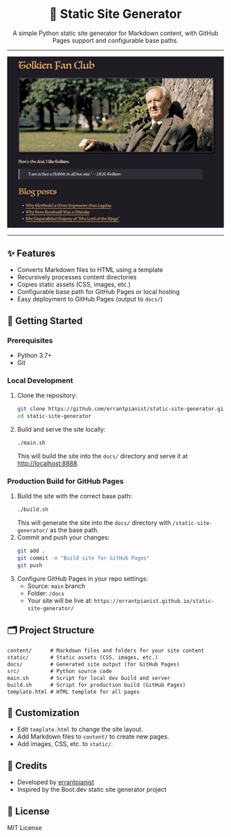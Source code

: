 
<div align="center">
   <h1>📝 Static Site Generator</h1>
   <p>A simple Python static site generator for Markdown content, with GitHub Pages support and configurable base paths.</p>
</div>

---

<div align="center">
   <img src="assets/screenshot.png" alt="Site Screenshot" width="600"/>
</div>

---

## ✨ Features
- Converts Markdown files to HTML using a template
- Recursively processes content directories
- Copies static assets (CSS, images, etc.)
- Configurable base path for GitHub Pages or local hosting
- Easy deployment to GitHub Pages (output to `docs/`)


## 🚀 Getting Started

### Prerequisites
- Python 3.7+
- Git

### Local Development
1. Clone the repository:
   ```sh
   git clone https://github.com/errantpianist/static-site-generator.git
   cd static-site-generator
   ```
2. Build and serve the site locally:
   ```sh
   ./main.sh
   ```
   This will build the site into the `docs/` directory and serve it at [http://localhost:8888](http://localhost:8888).

### Production Build for GitHub Pages
1. Build the site with the correct base path:
   ```sh
   ./build.sh
   ```
   This will generate the site into the `docs/` directory with `/static-site-generator/` as the base path.
2. Commit and push your changes:
   ```sh
   git add .
   git commit -m "Build site for GitHub Pages"
   git push
   ```
3. Configure GitHub Pages in your repo settings:
   - Source: `main` branch
   - Folder: `/docs`
   - Your site will be live at: `https://errantpianist.github.io/static-site-generator/`


## 🗂️ Project Structure
```
content/      # Markdown files and folders for your site content
static/       # Static assets (CSS, images, etc.)
docs/         # Generated site output (for GitHub Pages)
src/          # Python source code
main.sh       # Script for local dev build and server
build.sh      # Script for production build (GitHub Pages)
template.html # HTML template for all pages
```


## 🎨 Customization
- Edit `template.html` to change the site layout.
- Add Markdown files to `content/` to create new pages.
- Add images, CSS, etc. to `static/`.


## 🙏 Credits
- Developed by [errantpianist](https://github.com/errantpianist)
- Inspired by the Boot.dev static site generator project


## 📄 License
MIT License
